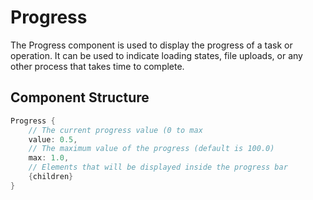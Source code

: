 # Progress

The Progress component is used to display the progress of a task or operation. It can be used to indicate loading states, file uploads, or any other process that takes time to complete.

## Component Structure

```rust
Progress {
    // The current progress value (0 to max
    value: 0.5,
    // The maximum value of the progress (default is 100.0)
    max: 1.0,
    // Elements that will be displayed inside the progress bar
    {children}
}
```